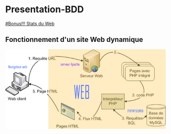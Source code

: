 # Presentation-BDD

[#Bonus!!! Stats du Web](https://www.internetlivestats.com/)

## Fonctionnement d'un site Web dynamique
![alt text][logo]

[logo]: https://github.com/DamienBouvet22/Presentation-BDD/raw/master/Modele-php-html3.jpg "Data Flow"
